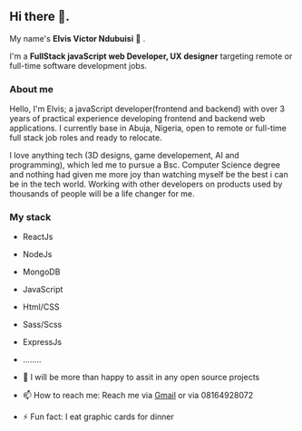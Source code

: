 ## Hi there 👋.

My name's **Elvis Victor Ndubuisi** 🙂 .

I'm a **FullStack javaScript web Developer, UX designer** targeting remote or full-time software development jobs.


### About me
Hello, I'm Elvis; a javaScript developer(frontend and backend) with over 3 years of practical experience developing frontend and backend web applications.
I currently base in Abuja, Nigeria, open to remote or full-time full stack job roles and ready to relocate.

I love anything tech (3D designs, game developement, AI and programming), which led me to pursue a Bsc. Computer Science degree and nothing had given me more joy than watching myself be the best i can be in the tech world. Working with other developers on products used by thousands of people will be a life changer for me.

### My stack
- ReactJs
- NodeJs
- MongoDB
- JavaScript
- Html/CSS
- Sass/Scss
- ExpressJs
- ........

- 👯 I will be more than happy to assit in any open source projects
- 📫 How to reach me: Reach me via [Gmail](provictor.ie@gmail.com) or via 08164928072
- ⚡ Fun fact: I eat graphic cards for dinner
